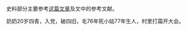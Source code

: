 史料部分主要参考[这篇文章](https://www.modernchinastudies.org/us/issues/past-issues/93-mcs-2006-issue-3/974-2012-01-05-15-35-10.html)及文中的参考文献。

奶奶20岁四青，入党，破四旧，毛76年死小姑77年生人，村里打霜开大会。